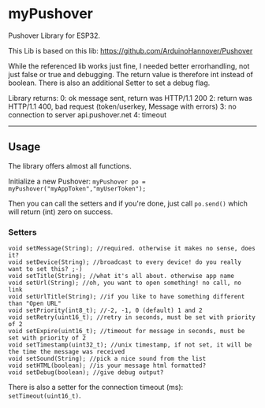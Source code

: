 # myPushover
Pushover Library for ESP32.

This Lib is based on this lib:
 https://github.com/ArduinoHannover/Pushover
 
 While the referenced lib works just fine, I needed better errorhandling, not just false or true and debugging. The return value is therefore int instead of boolean. There is also an additional Setter to set a debug flag.
 
 Library returns:
 0:         ok message sent, return was HTTP/1.1 200
 2:         return was HTTP/1.1 400, bad request (token/userkey, Message with errors)
 3:         no connection to server api.pushover.net
 4:         timeout
  
 ******************************************************************* 


## Usage
The library offers almost all functions.

Initialize a new Pushover: `myPushover po = myPushover("myAppToken","myUserToken");`

Then you can call the setters and if you're done, just call `po.send()` which will return (int) zero on success.

### Setters
```
void setMessage(String); //required. otherwise it makes no sense, does it?
void setDevice(String); //broadcast to every device! do you really want to set this? ;-)
void setTitle(String); //what it's all about. otherwise app name
void setUrl(String); //oh, you want to open something! no call, no link
void setUrlTitle(String); //if you like to have something different than "Open URL"
void setPriority(int8_t); //-2, -1, 0 (default) 1 and 2
void setRetry(uint16_t); //retry in seconds, must be set with priority of 2
void setExpire(uint16_t); //timeout for message in seconds, must be set with priority of 2
void setTimestamp(uint32_t); //unix timestamp, if not set, it will be the time the message was received
void setSound(String); //pick a nice sound from the list
void setHTML(boolean); //is your message html formatted?
void setDebug(boolean); //give debug output?
```

There is also a setter for the connection timeout (ms): `setTimeout(uint16_t)`.
